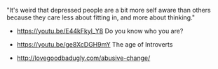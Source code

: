 "It's weird that depressed people are a bit more self aware than others because they care less about fitting in, and more about thinking."

- https://youtu.be/E44kFkyl_Y8 Do you know who you are?

- https://youtu.be/ge8XcDGH9mY The age of Introverts

- http://lovegoodbadugly.com/abusive-change/
